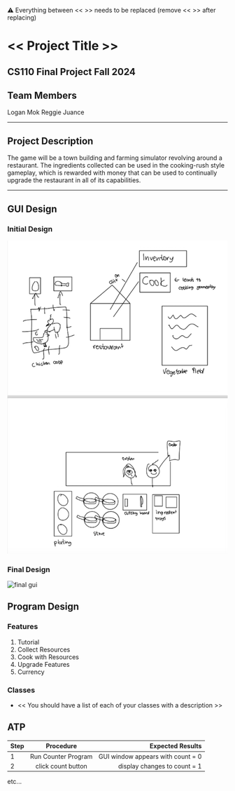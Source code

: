 
:warning: Everything between << >> needs to be replaced (remove << >> after replacing)

# << Project Title >>
## CS110 Final Project Fall 2024

## Team Members
Logan Mok
Reggie Juance

***

## Project Description

The game will be a town building and farming simulator revolving around a restaurant. The ingredients collected can be used in the cooking-rush style gameplay, which is rewarded with money that can be used to continually upgrade the restaurant in all of its capabilities.

***    

## GUI Design

### Initial Design

![initial gui](assets/gui.jpg)

### Final Design

![final gui](assets/finalgui.jpg)

## Program Design

### Features

1. Tutorial
2. Collect Resources
3. Cook with Resources
4. Upgrade Features
5. Currency

### Classes

- << You should have a list of each of your classes with a description >>

## ATP

| Step                 |Procedure             |Expected Results                   |
|----------------------|:--------------------:|----------------------------------:|
|  1                   | Run Counter Program  |GUI window appears with count = 0  |
|  2                   | click count button   | display changes to count = 1      |
etc...
